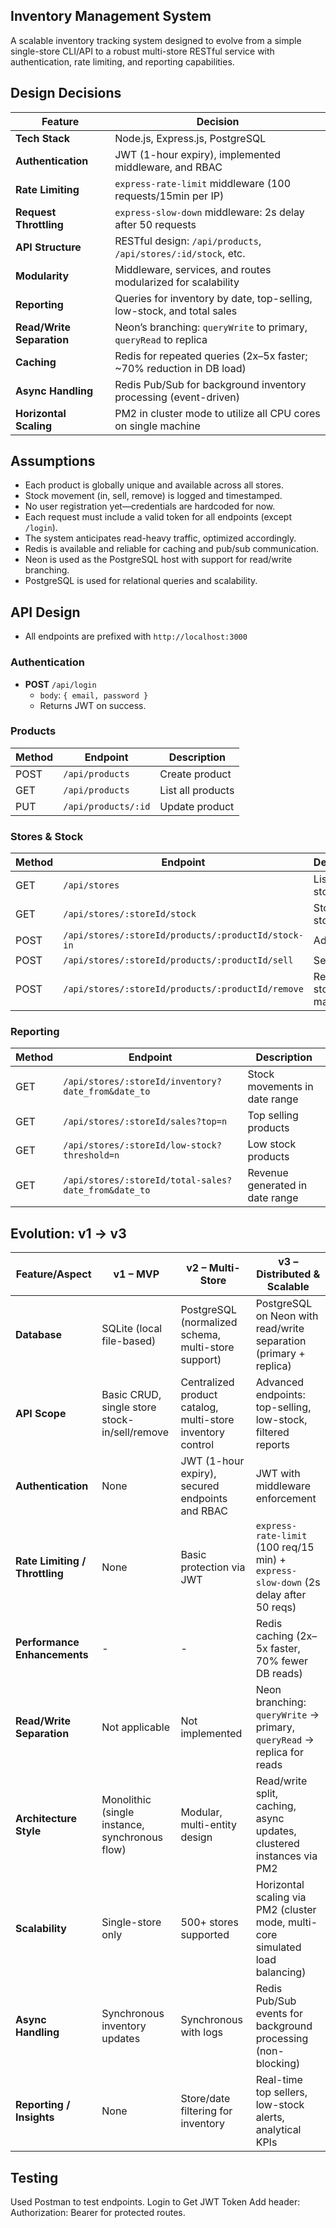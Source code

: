 ##  Inventory Management System

A scalable inventory tracking system designed to evolve from a simple single-store CLI/API to a robust multi-store RESTful service with authentication, rate limiting, and reporting capabilities.


## Design Decisions

| Feature                | Decision                                                                 |
|------------------------|--------------------------------------------------------------------------|
| **Tech Stack**         | Node.js, Express.js, PostgreSQL                                          |
| **Authentication**     | JWT (1-hour expiry), implemented middleware, and RBAC                    |
| **Rate Limiting**      | `express-rate-limit` middleware (100 requests/15min per IP)              |
| **Request Throttling** | `express-slow-down` middleware: 2s delay after 50 requests               |
| **API Structure**      | RESTful design: `/api/products`, `/api/stores/:id/stock`, etc.           |
| **Modularity**         | Middleware, services, and routes modularized for scalability             |
| **Reporting**          | Queries for inventory by date, top-selling, low-stock, and total sales   |
| **Read/Write Separation** | Neon’s branching: `queryWrite` to primary, `queryRead` to replica     |
| **Caching**            | Redis for repeated queries (2x–5x faster; ~70% reduction in DB load)     |
| **Async Handling**     | Redis Pub/Sub for background inventory processing (event-driven)         |
| **Horizontal Scaling** | PM2 in cluster mode to utilize all CPU cores on single machine           |


##  Assumptions

- Each product is globally unique and available across all stores.
- Stock movement (in, sell, remove) is logged and timestamped.
- No user registration yet—credentials are hardcoded for now.
- Each request must include a valid token for all endpoints (except `/login`).
- The system anticipates read-heavy traffic, optimized accordingly.
- Redis is available and reliable for caching and pub/sub communication.
- Neon is used as the PostgreSQL host with support for read/write branching.
- PostgreSQL is used for relational queries and scalability.


##  API Design
- All endpoints are prefixed with `http://localhost:3000`
### Authentication

- **POST** `/api/login`
  - `body`: `{ email, password }`
  - Returns JWT on success.

###  Products

| Method | Endpoint                  | Description              |
|--------|---------------------------|--------------------------|
| POST   | `/api/products`           | Create product           |
| GET    | `/api/products`           | List all products        |
| PUT    | `/api/products/:id`       | Update product           |


###  Stores & Stock

| Method | Endpoint                                                          | Description                  |
|--------|-------------------------------------------------------------------|------------------------------|
| GET    | `/api/stores`                                                    | List all stores              |
| GET    | `/api/stores/:storeId/stock`                                     | Stock in a store             |
| POST   | `/api/stores/:storeId/products/:productId/stock-in`              | Add stock                    |
| POST   | `/api/stores/:storeId/products/:productId/sell`                  | Sell product                 |
| POST   | `/api/stores/:storeId/products/:productId/remove`                | Remove stock manually        |


###  Reporting

| Method | Endpoint                                              | Description                          |
|--------|-------------------------------------------------------|--------------------------------------|
| GET    | `/api/stores/:storeId/inventory?date_from&date_to`   | Stock movements in date range        |
| GET    | `/api/stores/:storeId/sales?top=n`                   | Top selling products                 |
| GET    | `/api/stores/:storeId/low-stock?threshold=n`         | Low stock products                   |
| GET    | `/api/stores/:storeId/total-sales?date_from&date_to` | Revenue generated in date range      |


## Evolution: v1 → v3

| **Feature/Aspect**             | **v1 – MVP**                                       | **v2 – Multi-Store**                                                  | **v3 – Distributed & Scalable**                                                                 |
|--------------------------------|----------------------------------------------------|------------------------------------------------------------------------|--------------------------------------------------------------------------------------------------|
| **Database**                   | SQLite (local file-based)                          | PostgreSQL (normalized schema, multi-store support)                    | PostgreSQL on Neon with read/write separation (primary + replica)                              |
| **API Scope**                  | Basic CRUD, single store stock-in/sell/remove      | Centralized product catalog, multi-store inventory control             | Advanced endpoints: top-selling, low-stock, filtered reports                                    |
| **Authentication**            | None                                               | JWT (1-hour expiry), secured endpoints and RBAC                                 | JWT with middleware enforcement                                                                 |
| **Rate Limiting / Throttling**| None                                               | Basic protection via JWT                                               | `express-rate-limit` (100 req/15 min) + `express-slow-down` (2s delay after 50 reqs)           |
| **Performance Enhancements**  | -                                                  | -                                                                      | Redis caching (2x–5x faster, 70% fewer DB reads)                                                |
| **Read/Write Separation**     | Not applicable                                     | Not implemented                                                        | Neon branching: `queryWrite` → primary, `queryRead` → replica for reads                         |
| **Architecture Style**        | Monolithic (single instance, synchronous flow)     | Modular, multi-entity design                                           | Read/write split, caching, async updates, clustered instances via PM2                          |
| **Scalability**               | Single-store only                                  | 500+ stores supported                                                  | Horizontal scaling via PM2 (cluster mode, multi-core simulated load balancing)                 |
| **Async Handling**            | Synchronous inventory updates                      | Synchronous with logs                                                  | Redis Pub/Sub events for background processing (non-blocking)                                  |
| **Reporting / Insights**      | None                                               | Store/date filtering for inventory                                     | Real-time top sellers, low-stock alerts, analytical KPIs                                        |



##  Testing

Used Postman  to test endpoints.
Login to Get JWT Token
Add header: Authorization: Bearer <token> for protected routes.  

